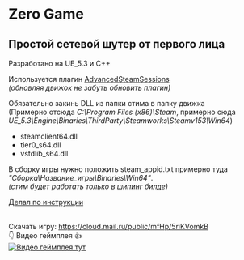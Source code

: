 # Zero Game

## Простой сетевой шутер от первого лица
Разработано на UE_5.3 и C++

Используется плагин [AdvancedSteamSessions](https://github.com/mordentral/AdvancedSessionsPlugin)
<br/>*(обновляя движок не забуть обновить плагин)*

Обязательно закинь DLL из папки стима в папку движка 
<br/>(Примерно отсюда *C:\Program Files (x86)\Steam*, примерно сюда *UE_5.3\Engine\Binaries\ThirdParty\Steamworks\Steamv153\Win64*)
- steamclient64.dll
- tier0_s64.dll
- vstdlib_s64.dll

В сборку игры нужно положить steam_appid.txt примерно туда *"Сборка\Название_игры\Binaries\Win64"*.
<br/>*(стим будет работать только в шипинг билде)*

[Делал по инструкции](https://devtribe.ru/p/unreal-engine/27-05-2019-vnedrenie-steamworks-sdk-v-unreal-engine)

<br/>Скачать игру: https://cloud.mail.ru/public/mfHp/5riKVomkB
<br/>👇 Видео геймплея 👍
<br/>[![Видео геймплея тут](https://img.youtube.com/vi/W9m85_skCCo/0.jpg)](https://cloud.mail.ru/public/5AJu/vEWPsYhrY)

<!--
Ссылка на ролик на ютубе: https://www.youtube.com/watch?v=W9m85_skCCo

Документация по форматированию: 
https://docs.github.com/en/get-started/writing-on-github/getting-started-with-writing-and-formatting-on-github/basic-writing-and-formatting-syntax
-->
